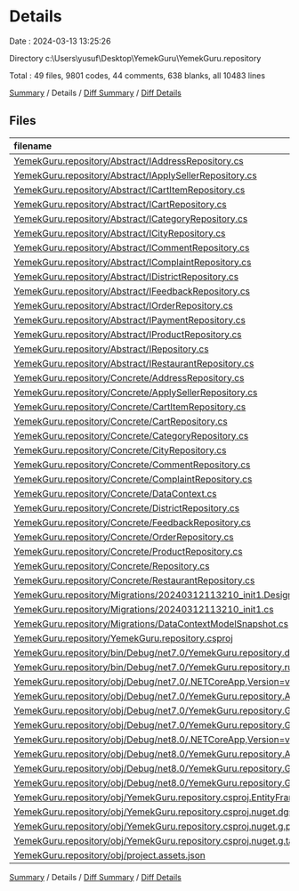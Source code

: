 # Details

Date : 2024-03-13 13:25:26

Directory c:\\Users\\yusuf\\Desktop\\YemekGuru\\YemekGuru.repository

Total : 49 files,  9801 codes, 44 comments, 638 blanks, all 10483 lines

[Summary](results.md) / Details / [Diff Summary](diff.md) / [Diff Details](diff-details.md)

## Files
| filename | language | code | comment | blank | total |
| :--- | :--- | ---: | ---: | ---: | ---: |
| [YemekGuru.repository/Abstract/IAddressRepository.cs](/YemekGuru.repository/Abstract/IAddressRepository.cs) | C# | 8 | 0 | 3 | 11 |
| [YemekGuru.repository/Abstract/IApplySellerRepository.cs](/YemekGuru.repository/Abstract/IApplySellerRepository.cs) | C# | 9 | 0 | 3 | 12 |
| [YemekGuru.repository/Abstract/ICartItemRepository.cs](/YemekGuru.repository/Abstract/ICartItemRepository.cs) | C# | 9 | 0 | 3 | 12 |
| [YemekGuru.repository/Abstract/ICartRepository.cs](/YemekGuru.repository/Abstract/ICartRepository.cs) | C# | 6 | 0 | 2 | 8 |
| [YemekGuru.repository/Abstract/ICategoryRepository.cs](/YemekGuru.repository/Abstract/ICategoryRepository.cs) | C# | 10 | 0 | 2 | 12 |
| [YemekGuru.repository/Abstract/ICityRepository.cs](/YemekGuru.repository/Abstract/ICityRepository.cs) | C# | 7 | 0 | 4 | 11 |
| [YemekGuru.repository/Abstract/ICommentRepository.cs](/YemekGuru.repository/Abstract/ICommentRepository.cs) | C# | 12 | 0 | 4 | 16 |
| [YemekGuru.repository/Abstract/IComplaintRepository.cs](/YemekGuru.repository/Abstract/IComplaintRepository.cs) | C# | 11 | 0 | 3 | 14 |
| [YemekGuru.repository/Abstract/IDistrictRepository.cs](/YemekGuru.repository/Abstract/IDistrictRepository.cs) | C# | 8 | 0 | 3 | 11 |
| [YemekGuru.repository/Abstract/IFeedbackRepository.cs](/YemekGuru.repository/Abstract/IFeedbackRepository.cs) | C# | 11 | 0 | 2 | 13 |
| [YemekGuru.repository/Abstract/IOrderRepository.cs](/YemekGuru.repository/Abstract/IOrderRepository.cs) | C# | 26 | 0 | 3 | 29 |
| [YemekGuru.repository/Abstract/IPaymentRepository.cs](/YemekGuru.repository/Abstract/IPaymentRepository.cs) | C# | 5 | 14 | 3 | 22 |
| [YemekGuru.repository/Abstract/IProductRepository.cs](/YemekGuru.repository/Abstract/IProductRepository.cs) | C# | 23 | 0 | 3 | 26 |
| [YemekGuru.repository/Abstract/IRepository.cs](/YemekGuru.repository/Abstract/IRepository.cs) | C# | 8 | 0 | 2 | 10 |
| [YemekGuru.repository/Abstract/IRestaurantRepository.cs](/YemekGuru.repository/Abstract/IRestaurantRepository.cs) | C# | 17 | 0 | 5 | 22 |
| [YemekGuru.repository/Concrete/AddressRepository.cs](/YemekGuru.repository/Concrete/AddressRepository.cs) | C# | 28 | 0 | 5 | 33 |
| [YemekGuru.repository/Concrete/ApplySellerRepository.cs](/YemekGuru.repository/Concrete/ApplySellerRepository.cs) | C# | 35 | 0 | 6 | 41 |
| [YemekGuru.repository/Concrete/CartItemRepository.cs](/YemekGuru.repository/Concrete/CartItemRepository.cs) | C# | 43 | 0 | 6 | 49 |
| [YemekGuru.repository/Concrete/CartRepository.cs](/YemekGuru.repository/Concrete/CartRepository.cs) | C# | 14 | 0 | 3 | 17 |
| [YemekGuru.repository/Concrete/CategoryRepository.cs](/YemekGuru.repository/Concrete/CategoryRepository.cs) | C# | 50 | 0 | 8 | 58 |
| [YemekGuru.repository/Concrete/CityRepository.cs](/YemekGuru.repository/Concrete/CityRepository.cs) | C# | 21 | 0 | 5 | 26 |
| [YemekGuru.repository/Concrete/CommentRepository.cs](/YemekGuru.repository/Concrete/CommentRepository.cs) | C# | 56 | 0 | 9 | 65 |
| [YemekGuru.repository/Concrete/ComplaintRepository.cs](/YemekGuru.repository/Concrete/ComplaintRepository.cs) | C# | 54 | 0 | 8 | 62 |
| [YemekGuru.repository/Concrete/DataContext.cs](/YemekGuru.repository/Concrete/DataContext.cs) | C# | 369 | 2 | 13 | 384 |
| [YemekGuru.repository/Concrete/DistrictRepository.cs](/YemekGuru.repository/Concrete/DistrictRepository.cs) | C# | 28 | 0 | 5 | 33 |
| [YemekGuru.repository/Concrete/FeedbackRepository.cs](/YemekGuru.repository/Concrete/FeedbackRepository.cs) | C# | 54 | 0 | 8 | 62 |
| [YemekGuru.repository/Concrete/OrderRepository.cs](/YemekGuru.repository/Concrete/OrderRepository.cs) | C# | 186 | 0 | 24 | 210 |
| [YemekGuru.repository/Concrete/ProductRepository.cs](/YemekGuru.repository/Concrete/ProductRepository.cs) | C# | 169 | 0 | 21 | 190 |
| [YemekGuru.repository/Concrete/Repository.cs](/YemekGuru.repository/Concrete/Repository.cs) | C# | 60 | 0 | 5 | 65 |
| [YemekGuru.repository/Concrete/RestaurantRepository.cs](/YemekGuru.repository/Concrete/RestaurantRepository.cs) | C# | 109 | 0 | 14 | 123 |
| [YemekGuru.repository/Migrations/20240312113210_init1.Designer.cs](/YemekGuru.repository/Migrations/20240312113210_init1.Designer.cs) | C# | 1,155 | 2 | 194 | 1,351 |
| [YemekGuru.repository/Migrations/20240312113210_init1.cs](/YemekGuru.repository/Migrations/20240312113210_init1.cs) | C# | 501 | 3 | 43 | 547 |
| [YemekGuru.repository/Migrations/DataContextModelSnapshot.cs](/YemekGuru.repository/Migrations/DataContextModelSnapshot.cs) | C# | 1,153 | 1 | 194 | 1,348 |
| [YemekGuru.repository/YemekGuru.repository.csproj](/YemekGuru.repository/YemekGuru.repository.csproj) | XML | 19 | 0 | 5 | 24 |
| [YemekGuru.repository/bin/Debug/net7.0/YemekGuru.repository.deps.json](/YemekGuru.repository/bin/Debug/net7.0/YemekGuru.repository.deps.json) | JSON | 1,378 | 0 | 0 | 1,378 |
| [YemekGuru.repository/bin/Debug/net7.0/YemekGuru.repository.runtimeconfig.json](/YemekGuru.repository/bin/Debug/net7.0/YemekGuru.repository.runtimeconfig.json) | JSON | 12 | 0 | 0 | 12 |
| [YemekGuru.repository/obj/Debug/net7.0/.NETCoreApp,Version=v7.0.AssemblyAttributes.cs](/YemekGuru.repository/obj/Debug/net7.0/.NETCoreApp,Version=v7.0.AssemblyAttributes.cs) | C# | 3 | 1 | 1 | 5 |
| [YemekGuru.repository/obj/Debug/net7.0/YemekGuru.repository.AssemblyInfo.cs](/YemekGuru.repository/obj/Debug/net7.0/YemekGuru.repository.AssemblyInfo.cs) | C# | 9 | 9 | 5 | 23 |
| [YemekGuru.repository/obj/Debug/net7.0/YemekGuru.repository.GeneratedMSBuildEditorConfig.editorconfig](/YemekGuru.repository/obj/Debug/net7.0/YemekGuru.repository.GeneratedMSBuildEditorConfig.editorconfig) | Properties | 13 | 0 | 1 | 14 |
| [YemekGuru.repository/obj/Debug/net7.0/YemekGuru.repository.GlobalUsings.g.cs](/YemekGuru.repository/obj/Debug/net7.0/YemekGuru.repository.GlobalUsings.g.cs) | C# | 7 | 1 | 1 | 9 |
| [YemekGuru.repository/obj/Debug/net8.0/.NETCoreApp,Version=v8.0.AssemblyAttributes.cs](/YemekGuru.repository/obj/Debug/net8.0/.NETCoreApp,Version=v8.0.AssemblyAttributes.cs) | C# | 3 | 1 | 1 | 5 |
| [YemekGuru.repository/obj/Debug/net8.0/YemekGuru.repository.AssemblyInfo.cs](/YemekGuru.repository/obj/Debug/net8.0/YemekGuru.repository.AssemblyInfo.cs) | C# | 9 | 9 | 5 | 23 |
| [YemekGuru.repository/obj/Debug/net8.0/YemekGuru.repository.GeneratedMSBuildEditorConfig.editorconfig](/YemekGuru.repository/obj/Debug/net8.0/YemekGuru.repository.GeneratedMSBuildEditorConfig.editorconfig) | Properties | 13 | 0 | 1 | 14 |
| [YemekGuru.repository/obj/Debug/net8.0/YemekGuru.repository.GlobalUsings.g.cs](/YemekGuru.repository/obj/Debug/net8.0/YemekGuru.repository.GlobalUsings.g.cs) | C# | 7 | 1 | 1 | 9 |
| [YemekGuru.repository/obj/YemekGuru.repository.csproj.EntityFrameworkCore.targets](/YemekGuru.repository/obj/YemekGuru.repository.csproj.EntityFrameworkCore.targets) | XML | 28 | 0 | 1 | 29 |
| [YemekGuru.repository/obj/YemekGuru.repository.csproj.nuget.dgspec.json](/YemekGuru.repository/obj/YemekGuru.repository.csproj.nuget.dgspec.json) | JSON | 162 | 0 | 0 | 162 |
| [YemekGuru.repository/obj/YemekGuru.repository.csproj.nuget.g.props](/YemekGuru.repository/obj/YemekGuru.repository.csproj.nuget.g.props) | XML | 20 | 0 | 0 | 20 |
| [YemekGuru.repository/obj/YemekGuru.repository.csproj.nuget.g.targets](/YemekGuru.repository/obj/YemekGuru.repository.csproj.nuget.g.targets) | XML | 8 | 0 | 0 | 8 |
| [YemekGuru.repository/obj/project.assets.json](/YemekGuru.repository/obj/project.assets.json) | JSON | 3,855 | 0 | 0 | 3,855 |

[Summary](results.md) / Details / [Diff Summary](diff.md) / [Diff Details](diff-details.md)